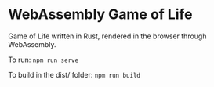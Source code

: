 # WebAssembly Game of Life
Game of Life written in Rust, rendered in the browser through WebAssembly.

To run:
`npm run serve`

To build in the dist/ folder:
`npm run build`

